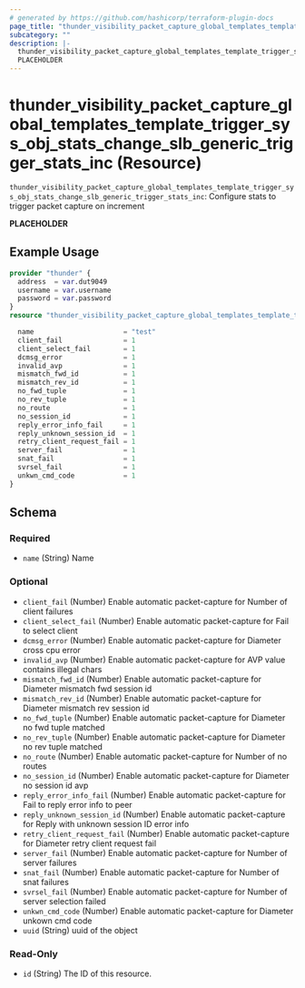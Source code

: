 ```yaml
---
# generated by https://github.com/hashicorp/terraform-plugin-docs
page_title: "thunder_visibility_packet_capture_global_templates_template_trigger_sys_obj_stats_change_slb_generic_trigger_stats_inc Resource - terraform-provider-thunder"
subcategory: ""
description: |-
  thunder_visibility_packet_capture_global_templates_template_trigger_sys_obj_stats_change_slb_generic_trigger_stats_inc: Configure stats to trigger packet capture on increment
  PLACEHOLDER
---
```


# thunder_visibility_packet_capture_global_templates_template_trigger_sys_obj_stats_change_slb_generic_trigger_stats_inc (Resource)

`thunder_visibility_packet_capture_global_templates_template_trigger_sys_obj_stats_change_slb_generic_trigger_stats_inc`: Configure stats to trigger packet capture on increment

__PLACEHOLDER__

## Example Usage

```terraform
provider "thunder" {
  address  = var.dut9049
  username = var.username
  password = var.password
}
resource "thunder_visibility_packet_capture_global_templates_template_trigger_sys_obj_stats_change_slb_generic_trigger_stats_inc" "thunder_visibility_packet_capture_global_templates_template_trigger_sys_obj_stats_change_slb_generic_trigger_stats_inc" {

  name                      = "test"
  client_fail               = 1
  client_select_fail        = 1
  dcmsg_error               = 1
  invalid_avp               = 1
  mismatch_fwd_id           = 1
  mismatch_rev_id           = 1
  no_fwd_tuple              = 1
  no_rev_tuple              = 1
  no_route                  = 1
  no_session_id             = 1
  reply_error_info_fail     = 1
  reply_unknown_session_id  = 1
  retry_client_request_fail = 1
  server_fail               = 1
  snat_fail                 = 1
  svrsel_fail               = 1
  unkwn_cmd_code            = 1
}
```

<!-- schema generated by tfplugindocs -->
## Schema

### Required

- `name` (String) Name

### Optional

- `client_fail` (Number) Enable automatic packet-capture for Number of client failures
- `client_select_fail` (Number) Enable automatic packet-capture for Fail to select client
- `dcmsg_error` (Number) Enable automatic packet-capture for Diameter cross cpu error
- `invalid_avp` (Number) Enable automatic packet-capture for AVP value contains illegal chars
- `mismatch_fwd_id` (Number) Enable automatic packet-capture for Diameter mismatch fwd session id
- `mismatch_rev_id` (Number) Enable automatic packet-capture for Diameter mismatch rev session id
- `no_fwd_tuple` (Number) Enable automatic packet-capture for Diameter no fwd tuple matched
- `no_rev_tuple` (Number) Enable automatic packet-capture for Diameter no rev tuple matched
- `no_route` (Number) Enable automatic packet-capture for Number of no routes
- `no_session_id` (Number) Enable automatic packet-capture for Diameter no session id avp
- `reply_error_info_fail` (Number) Enable automatic packet-capture for Fail to reply error info to peer
- `reply_unknown_session_id` (Number) Enable automatic packet-capture for Reply with unknown session ID error info
- `retry_client_request_fail` (Number) Enable automatic packet-capture for Diameter retry client request fail
- `server_fail` (Number) Enable automatic packet-capture for Number of server failures
- `snat_fail` (Number) Enable automatic packet-capture for Number of snat failures
- `svrsel_fail` (Number) Enable automatic packet-capture for Number of server selection failed
- `unkwn_cmd_code` (Number) Enable automatic packet-capture for Diameter unkown cmd code
- `uuid` (String) uuid of the object

### Read-Only

- `id` (String) The ID of this resource.


